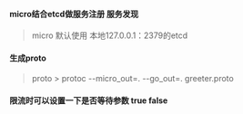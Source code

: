#### micro结合etcd做服务注册 服务发现

> micro 默认使用 本地127.0.0.1：2379的etcd


#### 生成proto

> proto > protoc --micro_out=. --go_out=. greeter.proto 


#### 限流时可以设置一下是否等待参数 true false